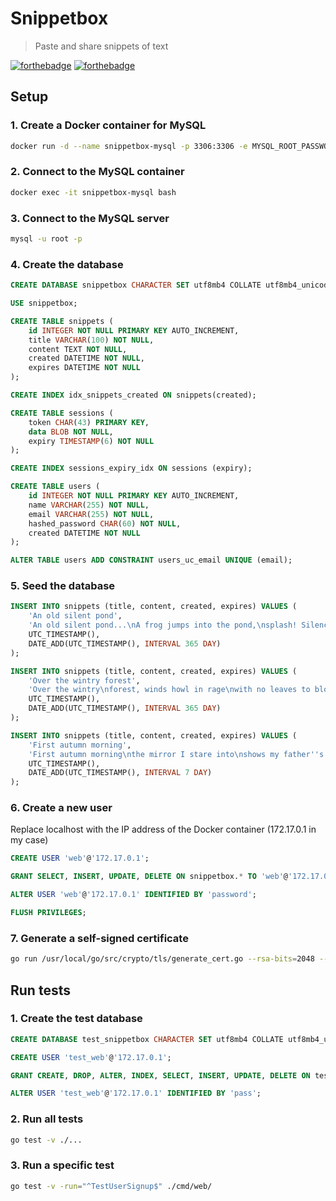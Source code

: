 # Snippetbox

> Paste and share snippets of text

[![forthebadge](https://forthebadge.com/images/badges/built-with-love.svg)](https://forthebadge.com) [![forthebadge](https://forthebadge.com/images/badges/made-with-go.svg)](https://forthebadge.com)

## Setup

### 1. Create a Docker container for MySQL
```bash
docker run -d --name snippetbox-mysql -p 3306:3306 -e MYSQL_ROOT_PASSWORD=password mysql
```

### 2. Connect to the MySQL container
```bash
docker exec -it snippetbox-mysql bash
```

### 3. Connect to the MySQL server
```bash
mysql -u root -p
```

### 4. Create the database
```sql
CREATE DATABASE snippetbox CHARACTER SET utf8mb4 COLLATE utf8mb4_unicode_ci;

USE snippetbox;

CREATE TABLE snippets (
    id INTEGER NOT NULL PRIMARY KEY AUTO_INCREMENT,
    title VARCHAR(100) NOT NULL,
    content TEXT NOT NULL,
    created DATETIME NOT NULL,
    expires DATETIME NOT NULL
);

CREATE INDEX idx_snippets_created ON snippets(created);

CREATE TABLE sessions (
    token CHAR(43) PRIMARY KEY,
    data BLOB NOT NULL,
    expiry TIMESTAMP(6) NOT NULL
);

CREATE INDEX sessions_expiry_idx ON sessions (expiry);

CREATE TABLE users (
    id INTEGER NOT NULL PRIMARY KEY AUTO_INCREMENT,
    name VARCHAR(255) NOT NULL,
    email VARCHAR(255) NOT NULL,
    hashed_password CHAR(60) NOT NULL,
    created DATETIME NOT NULL
);

ALTER TABLE users ADD CONSTRAINT users_uc_email UNIQUE (email);
```

### 5. Seed the database
```sql
INSERT INTO snippets (title, content, created, expires) VALUES (
    'An old silent pond',
    'An old silent pond...\nA frog jumps into the pond,\nsplash! Silence again.\n\n– Matsuo Bashō',
    UTC_TIMESTAMP(),
    DATE_ADD(UTC_TIMESTAMP(), INTERVAL 365 DAY)
);

INSERT INTO snippets (title, content, created, expires) VALUES (
    'Over the wintry forest',
    'Over the wintry\nforest, winds howl in rage\nwith no leaves to blow.\n\n– Natsume Soseki',
    UTC_TIMESTAMP(),
    DATE_ADD(UTC_TIMESTAMP(), INTERVAL 365 DAY)
);

INSERT INTO snippets (title, content, created, expires) VALUES (
    'First autumn morning',
    'First autumn morning\nthe mirror I stare into\nshows my father''s face.\n\n– Murakami Kijo',
    UTC_TIMESTAMP(),
    DATE_ADD(UTC_TIMESTAMP(), INTERVAL 7 DAY)
);
```

### 6. Create a new user
Replace localhost with the IP address of the Docker container (172.17.0.1 in my case)

```sql
CREATE USER 'web'@'172.17.0.1';

GRANT SELECT, INSERT, UPDATE, DELETE ON snippetbox.* TO 'web'@'172.17.0.1';

ALTER USER 'web'@'172.17.0.1' IDENTIFIED BY 'password';

FLUSH PRIVILEGES;
```

### 7. Generate a self-signed certificate

```bash
go run /usr/local/go/src/crypto/tls/generate_cert.go --rsa-bits=2048 --host=localhost
```

## Run tests

### 1. Create the test database
```sql
CREATE DATABASE test_snippetbox CHARACTER SET utf8mb4 COLLATE utf8mb4_unicode_ci;

CREATE USER 'test_web'@'172.17.0.1';

GRANT CREATE, DROP, ALTER, INDEX, SELECT, INSERT, UPDATE, DELETE ON test_snippetbox.* TO 'test_web'@'172.17.0.1';

ALTER USER 'test_web'@'172.17.0.1' IDENTIFIED BY 'pass';
```

### 2. Run all tests
```bash
go test -v ./...
```

### 3. Run a specific test
```bash
go test -v -run="^TestUserSignup$" ./cmd/web/
```